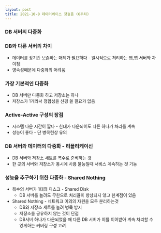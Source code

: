 ```yaml
---
layout: post
title: 2021-10-8 데이터베이스 첫걸음 (6주차)
---
```


### DB 서버의 다중화

### DB와 다른 서버의 차이

- 데이터를 장기간 보존하는 매체가 필요하다 - 일시적으로 처리하는 웹,앱 서버와 차이점
- 영속성때문에 다중화의 어려움

### 가장 기본적인 다중화

- DB 서버만 다중화 하고 저장소는 하나
- 저장소가 1개라서 정합성을 신경 쓸 필요가 없음

### Active-Active 구성의 장점

- 시스템 다운 시간이 짧다 - 한대가 다운되어도 다른 하나가 처리를 계속
- 성능이 좋다 - 단 병목현상 유의

### DB 서버와 데이터의 다중화 - 리플리케이선

- DB 서버와 저장소 세트를 복수로 준비하는 것
- 한 곳의 서버와 저장소가 동시에 사용 불능일때 서비스 계속하는 것 가능

### 성능을 추구하기 위한 다중화 - Shared Nothing

- 복수의 서버가 1대의 디스크 - Shared Disk
    - DB 서버를 늘려도 무한으로 처리율이 향상되지 않고 한계점이 있음
- Shared Nothing - 네트워크 이외의 자원을 모두 분리하는것
    - DB와 저장소 세트를 늘려 병목 방지
    - 저장소를 공유하지 않는 것이 단점
    - DB서버 하나가 다운되었을 때 다른 DB 서버가 이를 이어받아 계속 처리할 수 있게하는 커버링 구성 고려